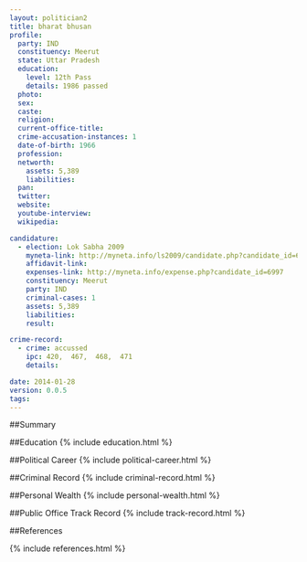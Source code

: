 ```yaml
---
layout: politician2
title: bharat bhusan
profile: 
  party: IND
  constituency: Meerut
  state: Uttar Pradesh
  education: 
    level: 12th Pass
    details: 1986 passed
  photo: 
  sex: 
  caste: 
  religion: 
  current-office-title: 
  crime-accusation-instances: 1
  date-of-birth: 1966
  profession: 
  networth: 
    assets: 5,389
    liabilities: 
  pan: 
  twitter: 
  website: 
  youtube-interview: 
  wikipedia: 

candidature: 
  - election: Lok Sabha 2009
    myneta-link: http://myneta.info/ls2009/candidate.php?candidate_id=6997
    affidavit-link: 
    expenses-link: http://myneta.info/expense.php?candidate_id=6997
    constituency: Meerut 
    party: IND
    criminal-cases: 1
    assets: 5,389
    liabilities: 
    result:  

crime-record: 
  - crime: accussed
    ipc: 420,  467,  468,  471
    details:  

date: 2014-01-28
version: 0.0.5
tags: 
---
```

##Summary


##Education
{% include education.html %}


##Political Career
{% include political-career.html %}


##Criminal Record
{% include criminal-record.html %}


##Personal Wealth
{% include personal-wealth.html %}


##Public Office Track Record
{% include track-record.html %}


##References


{% include references.html %}